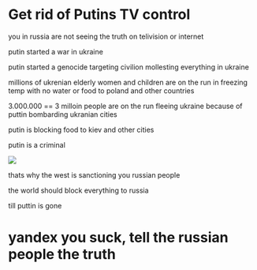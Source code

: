 
# Get rid of Putins TV control

you in russia are not seeing the truth on telivision or internet

putin started a war in ukraine

putin started a genocide targeting civilion mollesting everything in ukraine

millions of ukrenian elderly women and children are on the run in freezing temp with no water or food to poland and other countries

3.000.000 == 3 milloin people are on the run fleeing ukraine because of puttin bombarding ukranian cities

putin is blocking food to kiev and other cities

putin is a criminal

<img src="https://github.com/ldijkman/randomnerd_esp32_wifi_manager/blob/main/img_1_1649085291012.jpg">

thats why the west is sanctioning you russian people

the world should block everything to russia 

till puttin is gone

# yandex you suck, tell the russian people the truth
